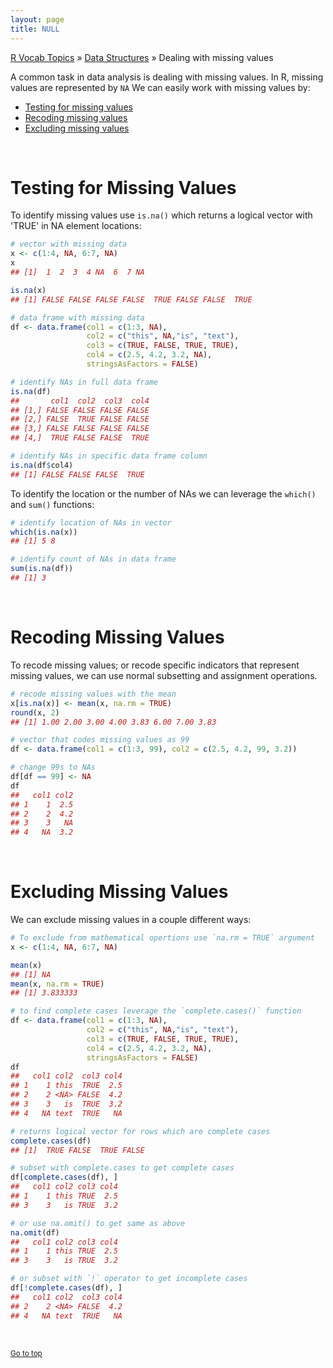 ```yaml
---
layout: page
title: NULL
---
```


[R Vocab Topics](index) &#187; [Data Structures](data_structures) &#187; Dealing with missing values


A common task in data analysis is dealing with missing values.  In R, missing values are represented by `NA`  We can easily work with missing values by:

* <a href="#testing">Testing for missing values</a>
* <a href="#recoding">Recoding missing values</a>
* <a href="#excluding">Excluding missing values</a>

<br>

<a name="testing"></a>

# Testing for Missing Values
To identify missing values use `is.na()` which returns a logical vector with 'TRUE' in NA element locations:

```r
# vector with missing data
x <- c(1:4, NA, 6:7, NA)
x
## [1]  1  2  3  4 NA  6  7 NA

is.na(x)
## [1] FALSE FALSE FALSE FALSE  TRUE FALSE FALSE  TRUE

# data frame with missing data
df <- data.frame(col1 = c(1:3, NA),
                 col2 = c("this", NA,"is", "text"), 
                 col3 = c(TRUE, FALSE, TRUE, TRUE), 
                 col4 = c(2.5, 4.2, 3.2, NA),
                 stringsAsFactors = FALSE)

# identify NAs in full data frame
is.na(df)
##       col1  col2  col3  col4
## [1,] FALSE FALSE FALSE FALSE
## [2,] FALSE  TRUE FALSE FALSE
## [3,] FALSE FALSE FALSE FALSE
## [4,]  TRUE FALSE FALSE  TRUE

# identify NAs in specific data frame column
is.na(df$col4)
## [1] FALSE FALSE FALSE  TRUE
```

To identify the location or the number of NAs we can leverage the `which()` and `sum()` functions:

```r
# identify location of NAs in vector
which(is.na(x))
## [1] 5 8

# identify count of NAs in data frame
sum(is.na(df))
## [1] 3
```

<br>

<a name="recoding"></a>

# Recoding Missing Values
To recode missing values; or recode specific indicators that represent missing values, we can use normal subsetting and assignment operations.

```r
# recode missing values with the mean
x[is.na(x)] <- mean(x, na.rm = TRUE)
round(x, 2)
## [1] 1.00 2.00 3.00 4.00 3.83 6.00 7.00 3.83

# vector that codes missing values as 99
df <- data.frame(col1 = c(1:3, 99), col2 = c(2.5, 4.2, 99, 3.2))

# change 99s to NAs
df[df == 99] <- NA
df
##   col1 col2
## 1    1  2.5
## 2    2  4.2
## 3    3   NA
## 4   NA  3.2
```

<br>

<a name="excluding"></a>

# Excluding Missing Values
We can exclude missing values in a couple different ways:

```r
# To exclude from mathematical opertions use `na.rm = TRUE` argument
x <- c(1:4, NA, 6:7, NA)

mean(x)
## [1] NA
mean(x, na.rm = TRUE)
## [1] 3.833333

# to find complete cases leverage the `complete.cases()` function
df <- data.frame(col1 = c(1:3, NA),
                 col2 = c("this", NA,"is", "text"), 
                 col3 = c(TRUE, FALSE, TRUE, TRUE), 
                 col4 = c(2.5, 4.2, 3.2, NA),
                 stringsAsFactors = FALSE)
df
##   col1 col2  col3 col4
## 1    1 this  TRUE  2.5
## 2    2 <NA> FALSE  4.2
## 3    3   is  TRUE  3.2
## 4   NA text  TRUE   NA

# returns logical vector for rows which are complete cases
complete.cases(df)
## [1]  TRUE FALSE  TRUE FALSE

# subset with complete.cases to get complete cases
df[complete.cases(df), ]
##   col1 col2 col3 col4
## 1    1 this TRUE  2.5
## 3    3   is TRUE  3.2

# or use na.omit() to get same as above
na.omit(df)
##   col1 col2 col3 col4
## 1    1 this TRUE  2.5
## 3    3   is TRUE  3.2

# or subset with `!` operator to get incomplete cases
df[!complete.cases(df), ]
##   col1 col2  col3 col4
## 2    2 <NA> FALSE  4.2
## 4   NA text  TRUE   NA
```


<br>

<small><a href="#">Go to top</a></small>

